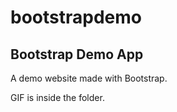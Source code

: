 # bootstrapdemo
<h2>Bootstrap Demo App</h2>
 <p>A demo website made with Bootstrap.</p>
 GIF is inside the folder.

